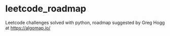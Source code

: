 # leetcode_roadmap
Leetcode challenges solved with python, roadmap suggested by Greg Hogg at https://algomap.io/
